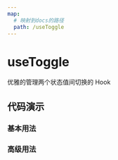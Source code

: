 ```yaml
---
map:
  # 映射到docs的路径
  path: /useToggle
---
```


# useToggle

优雅的管理两个状态值间切换的 Hook

## 代码演示

### 基本用法

<demo src="./demo/demo.vue"
  language="vue"
  title="基本用法"
  desc="默认为 boolean 切换，基础用法与 useBoolean 一致。">
</demo>

### 高级用法

<demo src="./demo/demo1.vue"
  language="vue"
  title="在任意两个值之间切换"
  desc="接受两个可选参数，在它们之间进行切换">
</demo>

